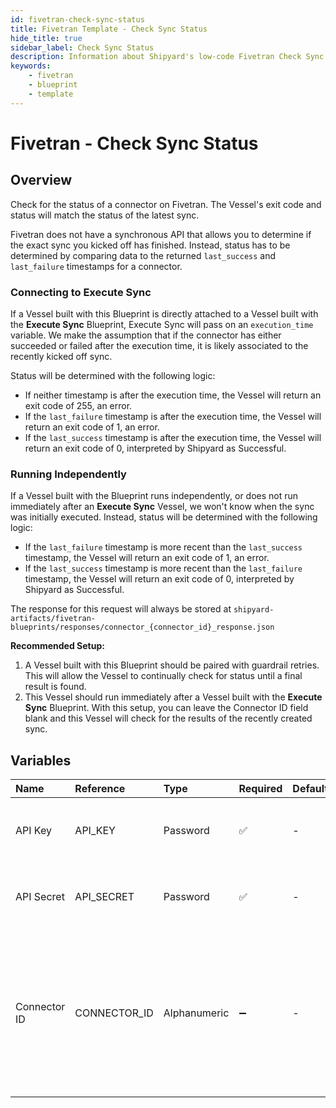 ```yaml
---
id: fivetran-check-sync-status
title: Fivetran Template - Check Sync Status
hide_title: true
sidebar_label: Check Sync Status
description: Information about Shipyard's low-code Fivetran Check Sync Status blueprint. Check the status of a specific Fivetran connector run and return with the final status.
keywords:
    - fivetran
    - blueprint
    - template
---
```


# Fivetran - Check Sync Status

## Overview

Check for the status of a connector on Fivetran. The Vessel&#39;s exit code and status will match the status of the latest sync.

Fivetran does not have a synchronous API that allows you to determine if the exact sync you kicked off has finished. Instead, status has to be determined by comparing data to the returned `last_success` and `last_failure` timestamps for a connector. 

### Connecting to Execute Sync
If a Vessel built with this Blueprint is directly attached to a Vessel built with the **Execute Sync** Blueprint, Execute Sync will pass on an `execution_time` variable. We make the assumption that if the connector has either succeeded or failed after the execution time, it is likely associated to the recently kicked off sync. 

Status will be determined with the following logic:

- If neither timestamp is after the execution time, the Vessel will return an exit code of 255, an error.
- If the `last_failure` timestamp is after the execution time, the Vessel will return an exit code of 1, an error.
- If the `last_success` timestamp is after the execution time, the Vessel will return an exit code of 0, interpreted by Shipyard as Successful.

### Running Independently
If a Vessel built with the Blueprint runs independently, or does not run immediately after an **Execute Sync** Vessel, we won&#39;t know when the sync was initially executed. Instead, status will be determined with the following logic:

- If the `last_failure` timestamp is more recent than the `last_success` timestamp, the Vessel will return an exit code of 1, an error.
- If the `last_success` timestamp is more recent than the `last_failure` timestamp, the Vessel will return an exit code of 0, interpreted by Shipyard as Successful. 

The response for this request will always be stored at `shipyard-artifacts/fivetran-blueprints/responses/connector_{connector_id}_response.json`

**Recommended Setup:**

1. A Vessel built with this Blueprint should be paired with guardrail retries. This will allow the Vessel to continually check for status until a final result is found.
2. This Vessel should run immediately after a Vessel built with the **Execute Sync** Blueprint. With this setup, you can leave the Connector ID field blank and this Vessel will check for the results of the recently created sync.



## Variables

| Name | Reference | Type | Required | Default | Options | Description |
|:---|:---|:---|:---|:---|:---|:---|
| API Key | API_KEY | Password | :white_check_mark: | - | - | Your account&#39;s unique API Key for Fivetran. |
| API Secret | API_SECRET | Password | :white_check_mark: | - | - | Your account&#39;s unique API Secret for Fivetran. |
| Connector ID | CONNECTOR_ID | Alphanumeric | :heavy_minus_sign: | - | - | The unique ID associated with a connector. This should be left blank if connected to an Execute Sync Blueprint. |


